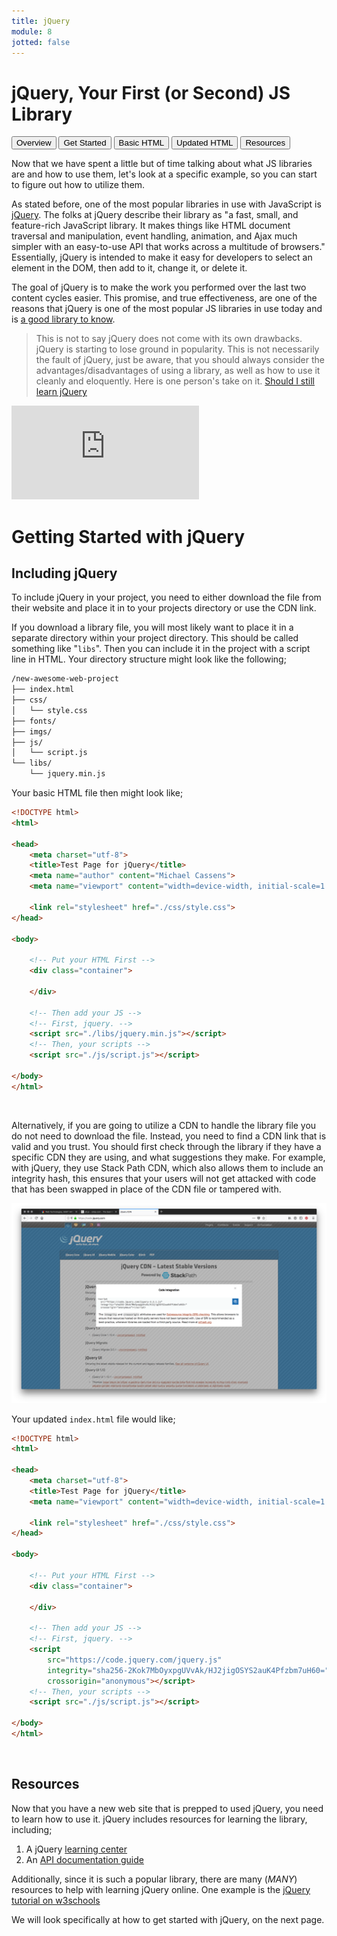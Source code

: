 ```yaml
---
title: jQuery
module: 8
jotted: false
---
```


# jQuery, Your First (or Second) JS Library

<div class="tab">
  <button class="tablinks active" onclick="openTab(event, 'Overview')">Overview</button>
<button class="tablinks" onclick="openTab(event, 'started')">Get Started</button>
  <button class="tablinks" onclick="openTab(event, 'basic')">Basic HTML</button>
  <button class="tablinks" onclick="openTab(event, 'updated')">Updated HTML</button>
  <button class="tablinks" onclick="openTab(event, 'using')">Resources</button>
</div>
<div id="Overview" class="tabcontent" style="display:block">
<div class="tabhtml" markdown="1">

Now that we have spent a little but of time talking about what JS libraries are and how to use them, let's look at a specific example, so you can start to figure out how to utilize them.

As stated before, one of the most popular libraries in use with JavaScript is <a href="http://jquery.com" target="_blank">jQuery</a>. The folks at jQuery describe their library as "a fast, small, and feature-rich JavaScript library. It makes things like HTML document traversal and manipulation, event handling, animation, and Ajax much simpler with an easy-to-use API that works across a multitude of browsers." Essentially, jQuery is intended to make it easy for developers to select an element in the DOM, then add to it, change it, or delete it.

The goal of jQuery is to make the work you performed over the last two content cycles easier. This promise, and true effectiveness, are one of the reasons that jQuery is one of the most popular JS libraries in use today and is <a href="https://medium.com/javascript-scene/top-javascript-frameworks-and-topics-to-learn-in-2020-and-the-new-decade-ced6e9d812f9" target="_blank">a good library to know</a>.

> This is not to say jQuery does not come with its own drawbacks. jQuery is starting to lose ground in popularity. This is not necessarily the fault of jQuery, just be aware, that you should always consider the advantages/disadvantages of using a library, as well as how to use it cleanly and eloquently.  Here is one person's take on it. <a href="https://codingreflections.com/should-i-learn-jquery/" target="_blank">Should I still learn jQuery</a>


<div class="embed-responsive embed-responsive-16by9"><iframe class="embed-responsive-item" src="https://www.youtube.com/embed/enjXCEmROJ4" frameborder="0" allowfullscreen></iframe></div>
</div>
</div>

<div id="started" class="tabcontent">
<div class="tabhtml" markdown="1">

# Getting Started with jQuery

## Including jQuery

To include jQuery in your project, you need to either download the file from their website and place it in to your projects directory or use the CDN link.

If you download a library file, you will most likely want to place it in a separate directory within your project directory. This should be called something like "`libs`". Then you can include it in the project with a script line in HTML. Your directory structure might look like the following;

```bash
/new-awesome-web-project
├── index.html
├── css/
│   └── style.css
├── fonts/
├── imgs/
├── js/
│   └── script.js
└── libs/
    └── jquery.min.js
```

</div>
</div>

<div id="basic" class="tabcontent">
<div class="tabhtml" markdown="1">

Your basic HTML file then might look like;

```html
<!DOCTYPE html>
<html>

<head>
    <meta charset="utf-8">
    <title>Test Page for jQuery</title>
    <meta name="author" content="Michael Cassens">
    <meta name="viewport" content="width=device-width, initial-scale=1.0">

    <link rel="stylesheet" href="./css/style.css">
</head>

<body>

    <!-- Put your HTML First -->
    <div class="container">

    </div>

    <!-- Then add your JS -->
    <!-- First, jquery. -->
    <script src="./libs/jquery.min.js"></script>
    <!-- Then, your scripts -->
    <script src="./js/script.js"></script>

</body>
</html>
```

<br/>



Alternatively, if you are going to utilize a CDN to handle the library file you do not need to download the file. Instead, you need to find a CDN link that is valid and you trust. You should first check through the library if they have a specific CDN they are using, and what suggestions they make. For example, with jQuery, they use Stack Path CDN, which also allows them to include an integrity hash, this ensures that your users will not get attacked with code that has been swapped in place of the CDN file or tampered with.

![Demonstration of jQuery's CDN suggestions](../imgs/jquery-cdn.png "Demonstration of jQuery's CDN suggestions")

</div>
</div>

<div id="updated" class="tabcontent">
<div class="tabhtml" markdown="1">

Your updated `index.html` file would like;

```html
<!DOCTYPE html>
<html>

<head>
    <meta charset="utf-8">
    <title>Test Page for jQuery</title>
    <meta name="viewport" content="width=device-width, initial-scale=1.0">

    <link rel="stylesheet" href="./css/style.css">
</head>

<body>

    <!-- Put your HTML First -->
    <div class="container">

    </div>

    <!-- Then add your JS -->
    <!-- First, jquery. -->
    <script
        src="https://code.jquery.com/jquery.js"
        integrity="sha256-2Kok7MbOyxpgUVvAk/HJ2jigOSYS2auK4Pfzbm7uH60="
        crossorigin="anonymous"></script>
    <!-- Then, your scripts -->
    <script src="./js/script.js"></script>

</body>
</html>
```
<br/>


</div>
</div>

<div id="using" class="tabcontent">
<div class="tabhtml" markdown="1">

## Resources

Now that you have a new web site that is prepped to used jQuery, you need to learn how to use it. jQuery includes resources for learning the library, including;

1. A jQuery <a href="http://learn.jquery.com" target="_new">learning center</a>
2. An <a href="http://api.jquery.com" target="_blank">API documentation guide</a>

Additionally, since it is such a popular library, there are many (_MANY_) resources to help with learning jQuery online. One example is the <a href="https://www.w3schools.com/jquery/default.asp" target="_blank">jQuery tutorial on w3schools</a>

We will look specifically at how to get started with jQuery, on the next page.

</div>
</div>


